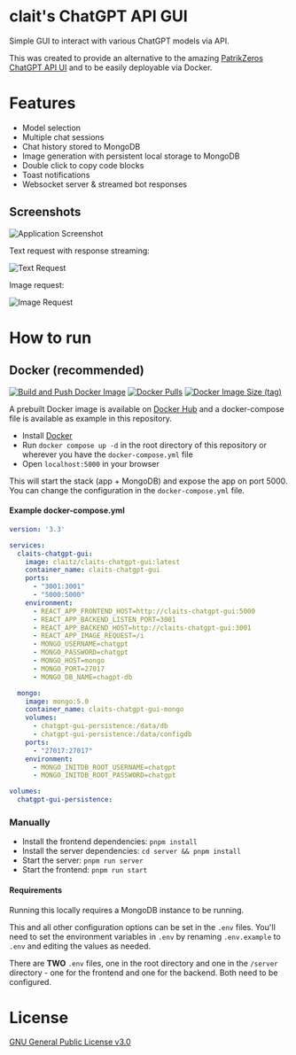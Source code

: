 # clait's ChatGPT API GUI

Simple GUI to interact with various ChatGPT models via API.

This was created to provide an alternative to the amazing [PatrikZeros ChatGPT API UI](https://github.com/patrikzudel/PatrikZeros-ChatGPT-API-UI) and to be easily deployable via Docker.

# Features

- Model selection
- Multiple chat sessions
- Chat history stored to MongoDB
- Image generation with persistent local storage to MongoDB
- Double click to copy code blocks
- Toast notifications
- Websocket server & streamed bot responses

## Screenshots
![Application Screenshot](https://i.imgur.com/yOwp8Wr.png)

Text request with response streaming:

![Text Request](https://media.giphy.com/media/v1.Y2lkPTc5MGI3NjExZDczZGUwYzNkZDMwODhmMTAxOGFlNzAyMzJjZmE1ZjllOTg5OTQzZSZjdD1n/GhhmBwQsWyGhJnxSDA/giphy.gif)


Image request:

![Image Request](https://media.giphy.com/media/v1.Y2lkPTc5MGI3NjExOTlmZWZmZjAyYzcxYWRjZDExMzJlZDUxNjc5NGEzN2QxNzlkMmJmYiZjdD1n/F46Uq08HDhEMLgmF1P/giphy.gif)


# How to run
## Docker (recommended)

[![Build and Push Docker Image](https://github.com/claitz/claits-ChatGPT-GUI/actions/workflows/build-push-docker.yml/badge.svg)](https://hub.docker.com/r/claitz/claits-chatgpt-gui)
[![Docker Pulls](https://img.shields.io/docker/pulls/claitz/claits-chatgpt-gui)](https://hub.docker.com/r/claitz/claits-chatgpt-gui)
[![Docker Image Size (tag)](https://img.shields.io/docker/image-size/claitz/claits-chatgpt-gui/latest)](https://hub.docker.com/r/claitz/claits-chatgpt-gui)


A prebuilt Docker image is available on [Docker Hub](https://hub.docker.com/r/claitz/claits-chatgpt-gui) and a docker-compose file is available as example in this repository.

- Install [Docker](https://docs.docker.com/get-docker/)
- Run `docker compose up -d` in the root directory of this repository or wherever you have the `docker-compose.yml` file
- Open `localhost:5000` in your browser

This will start the stack (app + MongoDB) and expose the app on port 5000. You can change the configuration in the `docker-compose.yml` file.

#### Example docker-compose.yml

```yaml
version: '3.3'

services:
  claits-chatgpt-gui:
    image: claitz/claits-chatgpt-gui:latest
    container_name: claits-chatgpt-gui
    ports:
      - "3001:3001"
      - "5000:5000"
    environment:
      - REACT_APP_FRONTEND_HOST=http://claits-chatgpt-gui:5000
      - REACT_APP_BACKEND_LISTEN_PORT=3001
      - REACT_APP_BACKEND_HOST=http://claits-chatgpt-gui:3001
      - REACT_APP_IMAGE_REQUEST=/i
      - MONGO_USERNAME=chatgpt
      - MONGO_PASSWORD=chatgpt
      - MONGO_HOST=mongo
      - MONGO_PORT=27017
      - MONGO_DB_NAME=chagpt-db

  mongo:
    image: mongo:5.0
    container_name: claits-chatgpt-gui-mongo
    volumes:
      - chatgpt-gui-persistence:/data/db
      - chatgpt-gui-persistence:/data/configdb
    ports:
      - "27017:27017"
    environment:
      - MONGO_INITDB_ROOT_USERNAME=chatgpt
      - MONGO_INITDB_ROOT_PASSWORD=chatgpt

volumes:
  chatgpt-gui-persistence:
```

### Manually

- Install the frontend dependencies: `pnpm install`
- Install the server dependencies: `cd server && pnpm install`
- Start the server: `pnpm run server`
- Start the frontend: `pnpm run start`

#### Requirements
Running this locally requires a MongoDB instance to be running.


This and all other configuration options can be set in the `.env` files.
You'll need to set the environment variables in `.env` by renaming `.env.example` to `.env` and editing the values as needed.

There are **TWO** `.env` files, one in the root directory and one in the `/server` directory - one for the frontend and one for the backend. Both need to be configured.

# License

[GNU General Public License v3.0](https://choosealicense.com/licenses/gpl-3.0/)